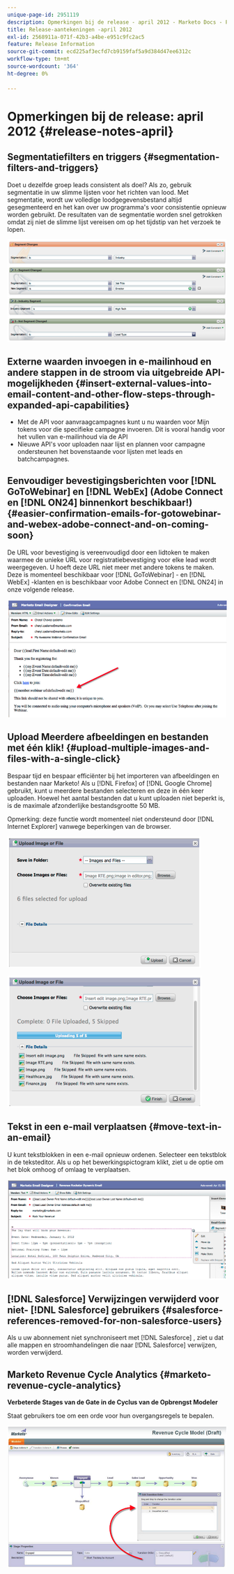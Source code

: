 ```yaml
---
unique-page-id: 2951119
description: Opmerkingen bij de release - april 2012 - Marketo Docs - Productdocumentatie
title: Release-aantekeningen -april 2012
exl-id: 2568911a-071f-42b3-a4be-e951c9fc2ac5
feature: Release Information
source-git-commit: ecd225af3ecfd7cb9159faf5a9d384d47ee6312c
workflow-type: tm+mt
source-wordcount: '364'
ht-degree: 0%

---
```


# Opmerkingen bij de release: april 2012 {#release-notes-april}

## Segmentatiefilters en triggers {#segmentation-filters-and-triggers}

Doet u dezelfde groep leads consistent als doel? Als zo, gebruik segmentatie in uw slimme lijsten voor het richten van lood. Met segmentatie, wordt uw volledige loodgegevensbestand altijd gesegmenteerd en het kan over uw programma&#39;s voor consistentie opnieuw worden gebruikt. De resultaten van de segmentatie worden snel getrokken omdat zij niet de slimme lijst vereisen om op het tijdstip van het verzoek te lopen.

![](assets/image2014-9-23-10-3a3-3a57.png)

## Externe waarden invoegen in e-mailinhoud en andere stappen in de stroom via uitgebreide API-mogelijkheden {#insert-external-values-into-email-content-and-other-flow-steps-through-expanded-api-capabilities}

* Met de API voor aanvraagcampagnes kunt u nu waarden voor Mijn tokens voor die specifieke campagne invoeren. Dit is vooral handig voor het vullen van e-mailinhoud via de API
* Nieuwe API&#39;s voor uploaden naar lijst en plannen voor campagne ondersteunen het bovenstaande voor lijsten met leads en batchcampagnes.

## Eenvoudiger bevestigingsberichten voor [!DNL GoToWebinar] en [!DNL WebEx] (Adobe Connect en [!DNL ON24] binnenkort beschikbaar!) {#easier-confirmation-emails-for-gotowebinar-and-webex-adobe-connect-and-on-coming-soon}

De URL voor bevestiging is vereenvoudigd door een lidtoken te maken waarmee de unieke URL voor registratiebevestiging voor elke lead wordt weergegeven. U hoeft deze URL niet meer met andere tokens te maken. Deze is momenteel beschikbaar voor [!DNL GoToWebinar] - en [!DNL WebEx] -klanten en is beschikbaar voor Adobe Connect en [!DNL ON24] in onze volgende release.

![](assets/image2014-9-23-10-3a4-3a18.png)

## Upload Meerdere afbeeldingen en bestanden met één klik! {#upload-multiple-images-and-files-with-a-single-click}

Bespaar tijd en bespaar efficiënter bij het importeren van afbeeldingen en bestanden naar Marketo! Als u [!DNL Firefox] of [!DNL Google Chrome] gebruikt, kunt u meerdere bestanden selecteren en deze in één keer uploaden. Hoewel het aantal bestanden dat u kunt uploaden niet beperkt is, is de maximale afzonderlijke bestandsgrootte 50 MB.

Opmerking: deze functie wordt momenteel niet ondersteund door [!DNL Internet Explorer] vanwege beperkingen van de browser.

![](assets/image2014-9-23-10-3a4-3a32.png)

![](assets/image2014-9-23-10-3a4-3a46.png)

## Tekst in een e-mail verplaatsen {#move-text-in-an-email}

U kunt tekstblokken in een e-mail opnieuw ordenen. Selecteer een tekstblok in de teksteditor. Als u op het bewerkingspictogram klikt, ziet u de optie om het blok omhoog of omlaag te verplaatsen.

![](assets/image2014-9-23-10-3a5-3a1.png)

## [!DNL Salesforce] Verwijzingen verwijderd voor niet- [!DNL Salesforce] gebruikers {#salesforce-references-removed-for-non-salesforce-users}

Als u uw abonnement niet synchroniseert met [!DNL Salesforce] , ziet u dat alle mappen en stroomhandelingen die naar [!DNL Salesforce] verwijzen, worden verwijderd.

## Marketo Revenue Cycle Analytics {#marketo-revenue-cycle-analytics}

**Verbeterde Stages van de Gate in de Cyclus van de Opbrengst Modeler**

Staat gebruikers toe om een orde voor hun overgangsregels te bepalen.

![](assets/image2014-9-23-10-3a5-3a17.png)
